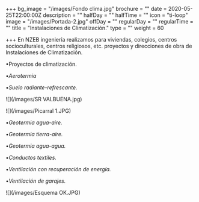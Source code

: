 +++
bg_image = "/images/Fondo clima.jpg"
brochure = ""
date = 2020-05-25T22:00:00Z
description = ""
halfDay = ""
halfTime = ""
icon = "ti-loop"
image = "/images/Portada-2.jpg"
offDay = ""
regularDay = ""
regularTime = ""
title = "Instalaciones de Climatización."
type = ""
weight = 60

+++
En NZEB ingeniería realizamos para viviendas, colegios, centros socioculturales, centros religiosos, etc. proyectos y direcciones de obra de Instalaciones de Climatización.

•Proyectos de climatización.

•_Aerotermia_

•_Suelo radiante-refrescante._

![](/images/SR VALBUENA.jpg)

![](/images/Picarral 1.JPG)

•_Geotermia agua-aire._

•_Geotermia tierra-aire._

•_Geotermia agua-agua._

•_Conductos textiles._

•_Ventilación con recuperación de energía._

•_Ventilación de garajes._

![](/images/Esquema OK.JPG)
